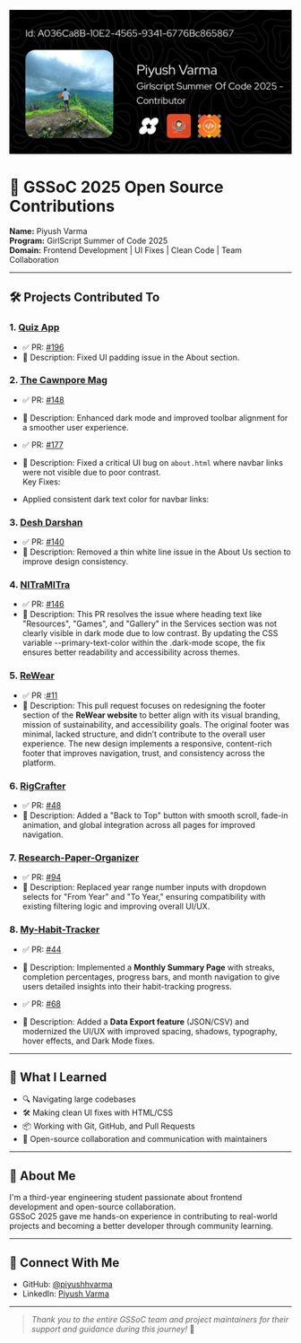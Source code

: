 ![GSSoC Banner](https://github.com/piyushhvarma/GSSoC-2025-Contributions/blob/main/banner.jpg?raw=true)

# 🚀 GSSoC 2025 Open Source Contributions

**Name:** Piyush Varma  
**Program:** GirlScript Summer of Code 2025  
**Domain:** Frontend Development | UI Fixes | Clean Code | Team Collaboration

---

## 🛠️ Projects Contributed To

### 1. [Quiz App](https://github.com/Jadhav124Akshada/Quiz-App-)
- ✅ PR: [#196](https://github.com/Jadhav124Akshada/Quiz-App-/pull/196)  
- 📝 Description: Fixed UI padding issue in the About section.

### 2. [The Cawnpore Mag](https://github.com/Kritika75/TheCawnporeMag.github.io)
- ✅ PR: [#148](https://github.com/Kritika75/TheCawnporeMag.github.io/pull/148)  
- 📝 Description: Enhanced dark mode and improved toolbar alignment for a smoother user experience.

- ✅ PR: [#177](https://github.com/Kritika75/TheCawnporeMag.github.io/pull/177)  
- 📝 Description: Fixed a critical UI bug on `about.html` where navbar links were not visible due to poor contrast.  
    Key Fixes:
- Applied consistent dark text color for navbar links:

### 3. [Desh Darshan](https://github.com/sampadatiwari30/DeshDarshan)
- ✅ PR: [#140](https://github.com/sampadatiwari30/DeshDarshan/pull/140)  
- 📝 Description: Removed a thin white line issue in the About Us section to improve design consistency.

### 4. [NITraMITra](https://github.com/VAIBHAVBABELE/vaibhavbabele.github.io)
- ✅ PR: [#146](https://github.com/VAIBHAVBABELE/vaibhavbabele.github.io/pull/146)
- 📝 Description: This PR resolves the issue where heading text like "Resources", "Games", and "Gallery" in the Services section was not clearly visible in dark mode due to low contrast.
By updating the CSS variable --primary-text-color within the .dark-mode scope, the fix ensures better readability and accessibility across themes.

### 5. [ReWear](https://github.com/AKing-283/Rewear)
- ✅ PR :[#11](https://github.com/AKing-283/ReWear/pull/11)  
- 📝 Description: This pull request focuses on redesigning the footer section of the **ReWear website** to better align with its visual branding, mission of sustainability, and accessibility goals.
The original footer was minimal, lacked structure, and didn’t contribute to the overall user experience. The new design implements a responsive, content-rich footer that improves navigation, trust, and consistency across the platform.

### 6. [RigCrafter](https://github.com/SamXop123/RigCrafter)
- ✅ PR: [#48](https://github.com/SamXop123/RigCrafter/pull/48)  
- 📝 Description: Added a "Back to Top" button with smooth scroll, fade-in animation, and global integration across all pages for improved navigation.

### 7. [Research-Paper-Organizer](https://github.com/supriya46788/Research-Paper-Organizer)
- ✅ PR: [#94](https://github.com/supriya46788/Research-Paper-Organizer/pull/94)  
- 📝 Description: Replaced year range number inputs with dropdown selects for "From Year" and "To Year," ensuring compatibility with existing filtering logic and improving overall UI/UX.

### 8. [My-Habit-Tracker](https://github.com/Riti2407/my-habit-tracker)
- ✅ PR: [#44](https://github.com/Riti2407/my-habit-tracker/pull/44)  
- 📝 Description: Implemented a **Monthly Summary Page** with streaks, completion percentages, progress bars, and month navigation to give users detailed insights into their habit-tracking progress.

- ✅ PR: [#68](https://github.com/Riti2407/my-habit-tracker/pull/68)  
- 📝 Description: Added a **Data Export feature** (JSON/CSV) and modernized the UI/UX with improved spacing, shadows, typography, hover effects, and Dark Mode fixes.



---

## 🌱 What I Learned

- 🔍 Navigating large codebases
- 🛠️ Making clean UI fixes with HTML/CSS
- 📦 Working with Git, GitHub, and Pull Requests
- 🤝 Open-source collaboration and communication with maintainers

---

## 💬 About Me

I'm a third-year engineering student passionate about frontend development and open-source collaboration.  
GSSoC 2025 gave me hands-on experience in contributing to real-world projects and becoming a better developer through community learning.

---

## 📡 Connect With Me

- GitHub: [@piyushhvarma](https://github.com/piyushhvarma)
- LinkedIn: [Piyush Varma](https://www.linkedin.com/in/piyushhvarma)

---

> *Thank you to the entire GSSoC team and project maintainers for their support and guidance during this journey!* 💛
